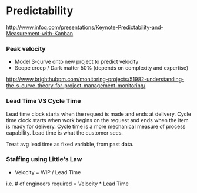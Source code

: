 # Predictability
http://www.infoq.com/presentations/Keynote-Predictability-and-Measurement-with-Kanban

### Peak velocity

* Model S-curve onto new project to predict velocity
* Scope creep / Dark matter 50% (depends on complexity and expertise)

http://www.brighthubpm.com/monitoring-projects/51982-understanding-the-s-curve-theory-for-project-management-monitoring/

### Lead Time VS Cycle Time

Lead time clock starts when the request is made and ends at delivery. Cycle time clock starts when work begins on the request and ends when the item is ready for delivery. Cycle time is a more mechanical measure of process capability. Lead time is what the customer sees.

Treat avg lead time as fixed variable, from past data.

### Staffing using Little's Law

* Velocity = WIP / Lead Time

i.e. # of engineers required = Velocity * Lead Time
